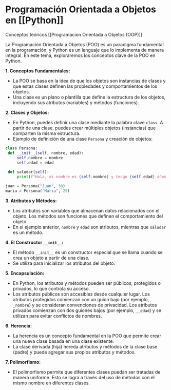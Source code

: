 # **Programación Orientada a Objetos en [[Python]]**

Conceptos teóricos [[Programacion Orientada a Objetos (OOP)]]

La Programación Orientada a Objetos (POO) es un paradigma fundamental en la programación, y Python es un lenguaje que lo implementa de manera integral. En este tema, exploraremos los conceptos clave de la POO en Python.

**1. Conceptos Fundamentales:**
   - La POO se basa en la idea de que los objetos son instancias de clases y que estas clases definen las propiedades y comportamientos de los objetos.
   - Una clase es un plano o plantilla que define la estructura de los objetos, incluyendo sus atributos (variables) y métodos (funciones).

**2. Clases y Objetos:**
   - En Python, puedes definir una clase mediante la palabra clave `class`. A partir de una clase, puedes crear múltiples objetos (instancias) que comparten la misma estructura.
   - Ejemplo de definición de una clase `Persona` y creación de objetos:

```python
class Persona:
 def __init__(self, nombre, edad):
	 self.nombre = nombre
	 self.edad = edad
 
 def saludar(self):
	 print(f"Hola, mi nombre es {self.nombre} y tengo {self.edad} años.")

juan = Persona("Juan", 30)
maria = Persona("Maria", 25)
```

**3. Atributos y Métodos:**
   - Los atributos son variables que almacenan datos relacionados con el objeto. Los métodos son funciones que definen el comportamiento del objeto.
   - En el ejemplo anterior, `nombre` y `edad` son atributos, mientras que `saludar` es un método.

**4. El Constructor `__init__`:**
   - El método `__init__` es un constructor especial que se llama cuando se crea un objeto a partir de una clase.
   - Se utiliza para inicializar los atributos del objeto.
   
**5. Encapsulación:**
   - En Python, los atributos y métodos pueden ser públicos, protegidos o privados, lo que controla su acceso.
   - Los atributos públicos son accesibles desde cualquier lugar. Los atributos protegidos comienzan con un guion bajo (por ejemplo, `_nombre`) y se consideran convenciones de privacidad. Los atributos privados comienzan con dos guiones bajos (por ejemplo, `__edad`) y se utilizan para evitar conflictos de nombres.

**6. Herencia:**
   - La herencia es un concepto fundamental en la POO que permite crear una nueva clase basada en una clase existente.
   - La clase derivada (hija) hereda atributos y métodos de la clase base (padre) y puede agregar sus propios atributos y métodos.
   
**7. Polimorfismo:**
   - El polimorfismo permite que diferentes clases puedan ser tratadas de manera uniforme. Esto se logra a través del uso de métodos con el mismo nombre en diferentes clases.

